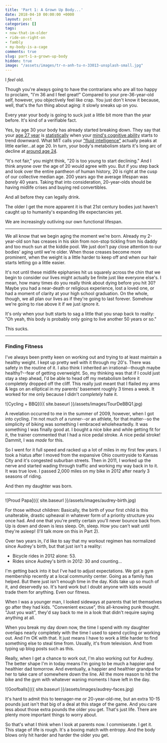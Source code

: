 ```yaml
---
title: 'Part 1: A Grown Up Body...'
date: 2018-04-10 00:00:00 +0000
layout: post
categories: []
tags:
- now-that-im-older
- ride-on-right-on
- fambly
- my-body-is-a-cage
comments: true
slug: part-1-a-grown-up-body
hidden: true
image: "/assets/images/tr-n-anh-tu-n-33013-unsplash-small.jpg"
---
```

I _feel_ old.

<!-- break -->

Though you're always going to have the contrarians who are all too happy to proclaim, "I'm 36 and I feel great!" Compared to your pre-36-year-old self, however, you objectively feel like crap. You just don't know it because, well, that's the fun thing about aging: it slowly sneaks up on you.

Every year your body is going to suck just a little bit more than the year before. It's kind of a verifiable fact.

Yes, by age 30 your body has already started breaking down. They say that your <a href="http://io9.com/5176536/your-brain-starts-deteriorating-by-age-27-say-neuroscientists" target="_blank">age 27 year</a> is <a href="http://www.mindpowernews.com/BrainPeaks.htm" target="_blank">statistically</a> when your <a href="http://news.bbc.co.uk/2/hi/health/7945569.stm" target="_blank">mind's cognitive ability</a> starts to trend downward. What MIT calls your <a href="http://newsoffice.mit.edu/2015/brain-peaks-at-different-ages-0306?utm_content=buffer29268&utm_medium=social&utm_source=twitter.com&utm_campaign=buffer" target="_blank">"fluid intelligence"</a> actually peaks at little earlier...at age 20. In turn, your body's metabolism starts it's long arc of decline at <a href="http://www.mensfitness.com/weight-loss/burn-fat-fast/ask-mens-fitness-what-age-does-persons-metabolism-start-significantly-slow" target="_blank">around age 24</a>.

"It's not fair," you might think, "20 is too young to start declining." And I think anyone over the age of 20 would agree with you. But if you step back and look over the entire pantheon of human history, 20 is right at the cusp of our collective median age. 200 years ago the average lifespan was _barely_ 40 years. Taking that into consideration, 20-year-olds should be having midlife crises and buying red convertibles.

And all before they can legally drink.

The older I get the more apparent it is that 21st century bodies just haven't caught up to humanity's expanding life expectancies yet.

We are increasingly outliving our own functional lifespan.

---

We all know that we begin aging the moment we're born. Already my 2-year-old son has creases in his skin from non-stop tickling from his daddy and too much sun at the kiddie pool. We just don't pay close attention to our bodies' aging until we're older. When those creases become more prominent, when the weight is a little harder to keep off and when our hair starts letting go a little easier.

It's not until these midlife epiphanies hit us squarely across the chin that we begin to consider our lives might actually be finite just like everyone else's. I mean, how many times do you really think about dying before you hit 30? Maybe you had a near-death or religious experience, lost a loved one, or had a moment of clarity at your high school graduation. On the whole, though, we all plan our lives as if they're going to last forever. Somehow we're going to rise above it if we just ignore it.

It's only when your butt starts to sag a little that you snap back to reality: "Oh yeah, this body is probably only going to live another 50 years or so."

This sucks.

---

### Finding Fitness

I've always been pretty keen on working out and trying to at least maintain a healthy weight. I kept up pretty well with it through my 20's. There was safety in the routine of it. I also think I inherited an irrational--though maybe healthy?--fear of getting overweight. So, my thinking was that if I could just stay a step ahead, I'd be able to head off my metabolism before it completely dropped off the cliff. This really just meant that I flailed my arms & legs on an elliptical in my parents' basement roughly 3 times a week. It worked for me only because I didn't _completely_ hate it.

![Cycling + BBQ]({{ site.baseurl }}/assets/images/TourDeBBQ1.jpg)

A revelation occurred to me in the summer of 2009, however, when I got into cycling. I'm not much of a runner--or an athlete, for that matter--so the simplicity of biking was something I embraced wholeheartedly. It was something I was finally good at. I bought a nice bike and while getting fit for it, the trainer commented that I had a nice pedal stroke. A nice pedal stroke! Dammit, I was _made_ for this.

So I went for it full speed and racked up a lot of miles in my first few years. I took a hiatus after I moved from the expansive Ohio countryside to Kansas City and it's congested suburban streets. Then in 2011, I worked up the nerve and started wading through traffic and working my way back in to it. It was true love. I passed 2,000 miles on my bike in 2012 after nearly 3 seasons of riding.

And then my daughter was born.

---

![Proud Papa]({{ site.baseurl }}/assets/images/audrey-birth.jpg)

For those without children: Basically, the birth of your first child is this unalterable, drastic upheaval in whatever form of a priority structure you once had. And one that you're pretty certain you'll never bounce back from. Up is down and down is less sleep. Oh, sleep. How you can't wait until they're asleep! (I'll talk more on this in Part 2).

Over two years in, I'd like to say that my workout regimen has normalized since Audrey's birth, but that just isn't a reality:

* Bicycle rides in 2012 alone: 53.
* Rides since Audrey's birth in 2012: 30 and counting...

I'm getting back into it but I've had to adjust expectations. We got a gym membership recently at a local community center. Going as a family has helped. But there just isn't enough time in the day. Kids take up so much of it, and deservedly so. It's hard work but I doubt anyone with kids would trade them for anything. Even our fitness.

When I was a younger man, I looked sideways at parents that let themselves go after they had kids. "Convenient excuse", this all-knowing punk thought. "Just you wait", they'd say back to me in a look that didn't require saying anything at all.

When you break my day down now, the time I spend with my daughter overlaps nearly completely with the time I used to spend cycling or working out. And I'm OK with that. It just means I have to work a little harder to find something else to steal time from. Usually, it's from television. And from typing up blog posts such as this.

Really, when I get a chance to work out, I'm also working out for Audrey. The better shape I'm in today means I'm going to be much a happier and healthier dad tomorrow. And eventually, a happier and healthier grandpa for her to take care of somewhere down the line. All the more reason to hit the bike and the gym with whatever waning moments I have left in the day.

![Goofballs]({{ site.baseurl }}/assets/images/audrey-faces.jpg)

It's hard to admit this to teenager-me or 20-year-old-me, but an extra 10-15 pounds just isn't that big of a deal at this stage of the game. And you care less about those extra pounds the older you get. That's just life. There are plenty more important things to worry about.

So that's what I think when I look at parents now. I commiserate. I get it. This stage of life is rough. It's a boxing match with entropy. And the body blows only hit harder and harder the older you get.